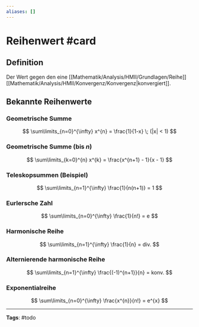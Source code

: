 ```yaml
---
aliases: []
---
```


# Reihenwert #card
## Definition
Der Wert gegen den eine [[Mathematik/Analysis/HMII/Grundlagen/Reihe]] [[Mathematik/Analysis/HMII/Konvergenz/Konvergenz|konvergiert]].

## Bekannte Reihenwerte
### Geometrische Summe
$$
\sum\limits_{n=0}^{\infty} x^{n} = \frac{1}{1-x} \; (|x| < 1)
$$
### Geometrische Summe (bis $n$)
$$
\sum\limits_{k=0}^{n} x^{k} = \frac{x^{n+1} - 1}{x - 1}
$$
### Teleskopsummen (Beispiel)
$$
\sum\limits_{n=1}^{\infty} \frac{1}{n(n+1)} = 1
$$
### Eurlersche Zahl
$$
\sum\limits_{n=0}^{\infty} \frac{1}{n!} = e
$$
### Harmonische Reihe
$$
\sum\limits_{n=1}^{\infty} \frac{1}{n} = div.
$$
### Alternierende harmonische Reihe
$$
\sum\limits_{n=1}^{\infty} \frac{(-1)^{n+1}}{n} = konv.
$$
### Exponentialreihe
$$
\sum\limits_{n=0}^{\infty} \frac{x^{n}}{n!} = e^{x}
$$


---
**Tags**: #todo 